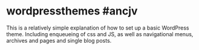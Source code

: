 # wordpressthemes #ancjv
This is a relatively simple explanation of how to set up a basic WordPress theme. Including enqueueing of css and JS, as well as navigational menus, archives and pages and single blog posts. 
